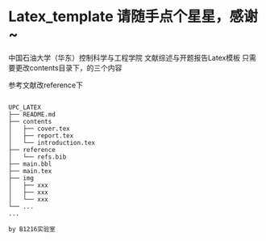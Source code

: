# Latex_template 请随手点个星星，感谢~
中国石油大学（华东）控制科学与工程学院 文献综述与开题报告Latex模板
只需要更改contents目录下，的三个内容

参考文献改reference下
```

UPC_LATEX
├── README.md
├── contents
│   ├── cover.tex
│   ├── report.tex
│   └── introduction.tex
├── reference
│   └── refs.bib
├── main.bbl
├── main.tex
├── img
│   ├── xxx
│   ├── xxx
│   └── xxx
└── ...
...

by B1216实验室
